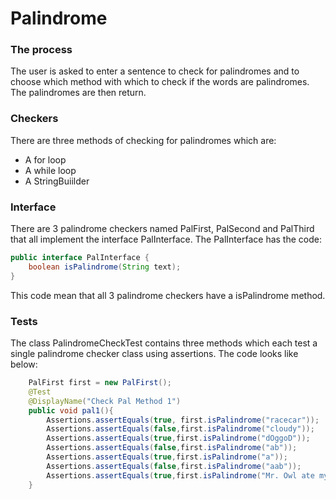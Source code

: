 # Palindrome

### The process
The user is asked to enter a sentence to check for palindromes and to
choose which method with which to check if the words are palindromes.
The palindromes are then return.

### Checkers
There are three methods of checking for palindromes which are:
- A for loop
- A while loop
- A StringBuiilder

### Interface
There are 3 palindrome checkers named PalFirst, PalSecond
and PalThird that all implement the interface PalInterface.
The PalInterface has the code:
```java
public interface PalInterface {
    boolean isPalindrome(String text);
}
```
This code mean that all 3 palindrome checkers have a isPalindrome method.

### Tests

The class PalindromeCheckTest contains three methods which each test
a single palindrome checker class using assertions. The code looks
like below:

``` Java
    PalFirst first = new PalFirst();
    @Test
    @DisplayName("Check Pal Method 1")
    public void pal1(){
        Assertions.assertEquals(true, first.isPalindrome("racecar"));
        Assertions.assertEquals(false,first.isPalindrome("cloudy"));
        Assertions.assertEquals(true,first.isPalindrome("dOggoD"));
        Assertions.assertEquals(false,first.isPalindrome("ab"));
        Assertions.assertEquals(true,first.isPalindrome("a"));
        Assertions.assertEquals(false,first.isPalindrome("aab"));
        Assertions.assertEquals(true,first.isPalindrome("Mr. Owl ate my metal worm"));
    }
```